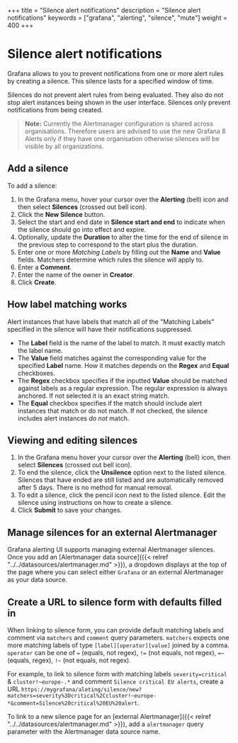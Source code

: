 +++
title = "Silence alert notifications"
description = "Silence alert notifications"
keywords = ["grafana", "alerting", "silence", "mute"]
weight = 400
+++

# Silence alert notifications

Grafana allows to you to prevent notifications from one or more alert rules by creating a silence. This silence lasts for a specified window of time.

Silences do not prevent alert rules from being evaluated. They also do not stop alert instances being shown in the user interface. Silences only prevent notifications from being created.

> **Note:** Currently the Alertmanager configuration is shared across organisations. Therefore users are advised to use the new Grafana 8 Alerts only if they have one organisation otherwise silences will be visible by all organizations.

## Add a silence

To add a silence:

1. In the Grafana menu, hover your cursor over the **Alerting** (bell) icon and then select **Silences** (crossed out bell icon).
1. Click the **New Silence** button.
1. Select the start and end date in **Silence start and end** to indicate when the silence should go into effect and expire.
1. Optionally, update the **Duration** to alter the time for the end of silence in the previous step to correspond to the start plus the duration.
1. Enter one or more *Matching Labels* by filling out the **Name** and **Value** fields. Matchers determine which rules the silence will apply to.
1. Enter a **Comment**.
1. Enter the name of the owner in **Creator**.
1. Click **Create**.

## How label matching works

Alert instances that have labels that match all of the "Matching Labels" specified in the silence will have their notifications suppressed.

- The **Label** field is the name of the label to match. It must exactly match the label name.
- The **Value** field matches against the corresponding value for the specified **Label** name. How it matches depends on the **Regex** and **Equal** checkboxes.
- The **Regex** checkbox specifies if the inputted **Value** should be matched against labels as a regular expression. The regular expression is always anchored. If not selected it is an exact string match.
- The **Equal** checkbox specifies if the match should include alert instances that match or do not match. If not checked, the silence includes alert instances _do not_ match.

## Viewing and editing silences

1. In the Grafana menu hover your cursor over the **Alerting** (bell) icon, then select **Silences** (crossed out bell icon).
1. To end the silence, click the **Unsilence** option next to the listed silence. Silences that have ended are still listed and are automatically removed after 5 days. There is no method for manual removal.
1. To edit a silence, click the pencil icon next to the listed silence. Edit the silence using instructions on how to create a silence.
1. Click **Submit** to save your changes.

## Manage silences for an external Alertmanager

Grafana alerting UI supports managing external Alertmanager silences. Once you add an [Alertmanager data source]({{< relref "../../datasources/alertmanager.md" >}}), a dropdown displays at the top of the page where you can select either `Grafana` or an external Alertmanager as your data source. 

## Create a URL to silence form with defaults filled in

When linking to silence form, you can provide default matching labels and comment via `matchers` and `comment` query parameters. `matchers` expects one more matching labels of type `[label][operator][value]` joined by a comma. `operator` can be one of `=` (equals, not regex), `!=` (not equals, not regex), `=~` (equals, regex), `!~` (not equals, not regex).

For example, to link to silence form with matching labels `severity=critical` & `cluster!~europe-.*` and comment `Silence critical EU alerts`, create a URL `https://mygrafana/aleting/silence/new?matchers=severity%3Dcritical%2Ccluster!~europe-*&comment=Silence%20critical%20EU%20alert`. 

To link to a new silence page for an [external Alertmanager]({{< relref "../../datasources/alertmanager.md" >}}), add a `alertmanager` query parameter with the Alertmanager data source name.
